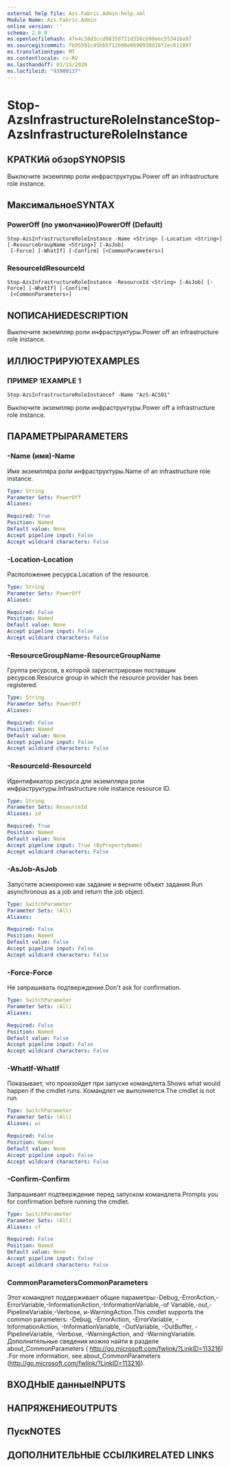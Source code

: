 ```yaml
---
external help file: Azs.Fabric.Admin-help.xml
Module Name: Azs.Fabric.Admin
online version: ''
schema: 2.0.0
ms.openlocfilehash: 47e4c38d3ccd98350721d358cb98eec55341ba97
ms.sourcegitcommit: fb95591c45bb5f12b98e0690938d18f2ec611897
ms.translationtype: MT
ms.contentlocale: ru-RU
ms.lasthandoff: 03/15/2020
ms.locfileid: "93909137"
---
```

# <span data-ttu-id="e37f6-101">Stop-AzsInfrastructureRoleInstance</span><span class="sxs-lookup"><span data-stu-id="e37f6-101">Stop-AzsInfrastructureRoleInstance</span></span>

## <span data-ttu-id="e37f6-102">КРАТКИй обзор</span><span class="sxs-lookup"><span data-stu-id="e37f6-102">SYNOPSIS</span></span>
<span data-ttu-id="e37f6-103">Выключите экземпляр роли инфраструктуры.</span><span class="sxs-lookup"><span data-stu-id="e37f6-103">Power off an infrastructure role instance.</span></span>

## <span data-ttu-id="e37f6-104">Максимальное</span><span class="sxs-lookup"><span data-stu-id="e37f6-104">SYNTAX</span></span>

### <span data-ttu-id="e37f6-105">PowerOff (по умолчанию)</span><span class="sxs-lookup"><span data-stu-id="e37f6-105">PowerOff (Default)</span></span>
```
Stop-AzsInfrastructureRoleInstance -Name <String> [-Location <String>] [-ResourceGroupName <String>] [-AsJob]
 [-Force] [-WhatIf] [-Confirm] [<CommonParameters>]
```

### <span data-ttu-id="e37f6-106">ResourceId</span><span class="sxs-lookup"><span data-stu-id="e37f6-106">ResourceId</span></span>
```
Stop-AzsInfrastructureRoleInstance -ResourceId <String> [-AsJob] [-Force] [-WhatIf] [-Confirm]
 [<CommonParameters>]
```

## <span data-ttu-id="e37f6-107">NОПИСАНИЕ</span><span class="sxs-lookup"><span data-stu-id="e37f6-107">DESCRIPTION</span></span>
<span data-ttu-id="e37f6-108">Выключите экземпляр роли инфраструктуры.</span><span class="sxs-lookup"><span data-stu-id="e37f6-108">Power off an infrastructure role instance.</span></span>

## <span data-ttu-id="e37f6-109">ИЛЛЮСТРИРУЮТ</span><span class="sxs-lookup"><span data-stu-id="e37f6-109">EXAMPLES</span></span>

### <span data-ttu-id="e37f6-110">ПРИМЕР 1</span><span class="sxs-lookup"><span data-stu-id="e37f6-110">EXAMPLE 1</span></span>
```
Stop-AzsInfrastructureRoleInstancef -Name "AzS-ACS01"
```

<span data-ttu-id="e37f6-111">Выключите экземпляр роли инфраструктуры.</span><span class="sxs-lookup"><span data-stu-id="e37f6-111">Power off a infrastructure role instance.</span></span>

## <span data-ttu-id="e37f6-112">ПАРАМЕТРЫ</span><span class="sxs-lookup"><span data-stu-id="e37f6-112">PARAMETERS</span></span>

### <span data-ttu-id="e37f6-113">-Name (имя)</span><span class="sxs-lookup"><span data-stu-id="e37f6-113">-Name</span></span>
<span data-ttu-id="e37f6-114">Имя экземпляра роли инфраструктуры.</span><span class="sxs-lookup"><span data-stu-id="e37f6-114">Name of an infrastructure role instance.</span></span>

```yaml
Type: String
Parameter Sets: PowerOff
Aliases:

Required: True
Position: Named
Default value: None
Accept pipeline input: False
Accept wildcard characters: False
```

### <span data-ttu-id="e37f6-115">-Location</span><span class="sxs-lookup"><span data-stu-id="e37f6-115">-Location</span></span>
<span data-ttu-id="e37f6-116">Расположение ресурса.</span><span class="sxs-lookup"><span data-stu-id="e37f6-116">Location of the resource.</span></span>

```yaml
Type: String
Parameter Sets: PowerOff
Aliases:

Required: False
Position: Named
Default value: None
Accept pipeline input: False
Accept wildcard characters: False
```

### <span data-ttu-id="e37f6-117">-ResourceGroupName</span><span class="sxs-lookup"><span data-stu-id="e37f6-117">-ResourceGroupName</span></span>
<span data-ttu-id="e37f6-118">Группа ресурсов, в которой зарегистрирован поставщик ресурсов.</span><span class="sxs-lookup"><span data-stu-id="e37f6-118">Resource group in which the resource provider has been registered.</span></span>

```yaml
Type: String
Parameter Sets: PowerOff
Aliases:

Required: False
Position: Named
Default value: None
Accept pipeline input: False
Accept wildcard characters: False
```

### <span data-ttu-id="e37f6-119">-ResourceId</span><span class="sxs-lookup"><span data-stu-id="e37f6-119">-ResourceId</span></span>
<span data-ttu-id="e37f6-120">Идентификатор ресурса для экземпляра роли инфраструктуры.</span><span class="sxs-lookup"><span data-stu-id="e37f6-120">Infrastructure role instance resource ID.</span></span>

```yaml
Type: String
Parameter Sets: ResourceId
Aliases: id

Required: True
Position: Named
Default value: None
Accept pipeline input: True (ByPropertyName)
Accept wildcard characters: False
```

### <span data-ttu-id="e37f6-121">-AsJob</span><span class="sxs-lookup"><span data-stu-id="e37f6-121">-AsJob</span></span>
<span data-ttu-id="e37f6-122">Запустите асинхронно как задание и верните объект задания.</span><span class="sxs-lookup"><span data-stu-id="e37f6-122">Run asynchronous as a job and return the job object.</span></span>

```yaml
Type: SwitchParameter
Parameter Sets: (All)
Aliases:

Required: False
Position: Named
Default value: False
Accept pipeline input: False
Accept wildcard characters: False
```

### <span data-ttu-id="e37f6-123">-Force</span><span class="sxs-lookup"><span data-stu-id="e37f6-123">-Force</span></span>
<span data-ttu-id="e37f6-124">Не запрашивать подтверждение.</span><span class="sxs-lookup"><span data-stu-id="e37f6-124">Don't ask for confirmation.</span></span>

```yaml
Type: SwitchParameter
Parameter Sets: (All)
Aliases:

Required: False
Position: Named
Default value: False
Accept pipeline input: False
Accept wildcard characters: False
```

### <span data-ttu-id="e37f6-125">-WhatIf</span><span class="sxs-lookup"><span data-stu-id="e37f6-125">-WhatIf</span></span>
<span data-ttu-id="e37f6-126">Показывает, что произойдет при запуске командлета.</span><span class="sxs-lookup"><span data-stu-id="e37f6-126">Shows what would happen if the cmdlet runs.</span></span>
<span data-ttu-id="e37f6-127">Командлет не выполняется.</span><span class="sxs-lookup"><span data-stu-id="e37f6-127">The cmdlet is not run.</span></span>

```yaml
Type: SwitchParameter
Parameter Sets: (All)
Aliases: wi

Required: False
Position: Named
Default value: None
Accept pipeline input: False
Accept wildcard characters: False
```

### <span data-ttu-id="e37f6-128">-Confirm</span><span class="sxs-lookup"><span data-stu-id="e37f6-128">-Confirm</span></span>
<span data-ttu-id="e37f6-129">Запрашивает подтверждение перед запуском командлета.</span><span class="sxs-lookup"><span data-stu-id="e37f6-129">Prompts you for confirmation before running the cmdlet.</span></span>

```yaml
Type: SwitchParameter
Parameter Sets: (All)
Aliases: cf

Required: False
Position: Named
Default value: None
Accept pipeline input: False
Accept wildcard characters: False
```

### <span data-ttu-id="e37f6-130">CommonParameters</span><span class="sxs-lookup"><span data-stu-id="e37f6-130">CommonParameters</span></span>
<span data-ttu-id="e37f6-131">Этот командлет поддерживает общие параметры:-Debug,-ErrorAction,-ErrorVariable,-InformationAction,-InformationVariable,-of Variable,-out,-PipelineVariable,-Verbose, и-WarningAction.</span><span class="sxs-lookup"><span data-stu-id="e37f6-131">This cmdlet supports the common parameters: -Debug, -ErrorAction, -ErrorVariable, -InformationAction, -InformationVariable, -OutVariable, -OutBuffer, -PipelineVariable, -Verbose, -WarningAction, and -WarningVariable.</span></span> <span data-ttu-id="e37f6-132">Дополнительные сведения можно найти в разделе about_CommonParameters ( http://go.microsoft.com/fwlink/?LinkID=113216) .</span><span class="sxs-lookup"><span data-stu-id="e37f6-132">For more information, see about_CommonParameters (http://go.microsoft.com/fwlink/?LinkID=113216).</span></span>

## <span data-ttu-id="e37f6-133">ВХОДНЫЕ данные</span><span class="sxs-lookup"><span data-stu-id="e37f6-133">INPUTS</span></span>

## <span data-ttu-id="e37f6-134">НАПРЯЖЕНИЕ</span><span class="sxs-lookup"><span data-stu-id="e37f6-134">OUTPUTS</span></span>

## <span data-ttu-id="e37f6-135">Пуск</span><span class="sxs-lookup"><span data-stu-id="e37f6-135">NOTES</span></span>

## <span data-ttu-id="e37f6-136">ДОПОЛНИТЕЛЬНЫЕ ССЫЛКИ</span><span class="sxs-lookup"><span data-stu-id="e37f6-136">RELATED LINKS</span></span>
